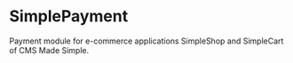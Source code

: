 # SimplePayment
Payment module for e-commerce applications SimpleShop and SimpleCart of CMS Made Simple.
